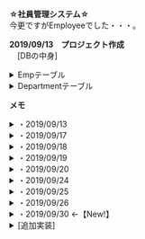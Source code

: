 **☆社員管理システム☆**  
今更ですがEmployeeでした・・・。

**2019/09/13　プロジェクト作成**  
　[DBの中身]  
<details>
<summary>Empテーブル</summary>
<div>

　　　emp_id →int 自動採番 主キー  
　　　emp_pass →nvarchar(Max) NN  
　　　emp_name →nvarchar(30) NN  
　　　gendere →int NN  
　　　address →nvarchar(60) NN  
　　　birthday →Date NN  
　　　role →nvarchar(20) NN  
　　　dept_id →int NN Departmentのdept_idと関連付け  
　　　enable →bit NN 初期値true  
</div>
</details>

<details>
<summary>Departmentテーブル</summary>
<div>

　　　dept_id →int 自動採番 主キー  
　　　dept_name →nvarchar(15) NN  
</div>
</details>  


**メモ**  
<details>
<summary>・2019/09/13</summary>
<div>

indexページから一覧表示への画面遷移完了。  
ログイン処理はまだ実装していないので、ログインは素通り。  
</div>
</details>  


<details>
<summary>・2019/09/17</summary>
<div>

EmpMapper作成、Emp.javaにdeptIdのフィールド追加、countメソッド不要そうなので削除しました。  
↓権限(role)の表示はService内で変更でき、性別(gender)の変換方法がいくつか思い当たりましたが正解がわかりません。  
**◇疑問◇**  
要件定義ではgenderの値はint型で扱っており、Vで表示させる時は"男性""女性"として表示させる。  
<details>
<summary>考えた方法</summary>
<div>

方法1：V側のif文処理でgenderの値に応じて表示を変更する。  
方法2：EmpクラスにString型のフィールドを追加し、Serviceでif文処理で変更した値を格納する。  
方法3：genderテーブルを追加し、内部結合させて性別名を取得する。  
方法4：そもそもDBを変更して"男性""女性"で登録する。
</div>
</details>
一応現状は方法2を使って性別名で表記できてます。  

↓↓↓  
◇解決◇(2019/09/18)  
対応した文字列へ変換するConversionクラスを作成。  
Controllerで@AutowiredでBean化し、Vで呼び出す。  
◆改善◆  
Conversionクラスでif文を使っていた処理をMapを使用した処理へ変更。  
処理の中身だけ変更し、呼び出し方は現状では変更してません。  

社員名検索、部署名検索実装。  
社員名検索時未入力だと全件表示させてます。  
→現状Controller内でif分岐させています。  
</div>
</details>  


<details>
<summary>・2019/09/18</summary>
<div>

新規登録処理を作成。  
登録処理時にbirthdayがutil型で変な値になっているためsqlに入らずエラーが起きる。  
前回の作成物ではDTOの日付はutilで動いていたので、データバインドやバリデーション等で対処出来るはず。  
→一応解決済み。(2019/09/19)  
　checkからcompleteに遷移する時にエラーが出る為、checkからControllerに送る<input type="hidden">のvalueをフォーマットして送信した所登録されました。  
DBの値も正しい形式で登録されてます。  
</div>
</details>  


<details>
<summary>・2019/09/19</summary>
<div>

削除処理を作成。URLにCtrlと付いているのがイケてなく感じたので、名前を変更。  
**疑問メモ**  
htmlのラジオボタンやプルダウン形式のフォームに関して、更新の初期画面等で初期値をDBに登録されている値にしたい場合、if文でchecked等を各パターンで作成すれば出来るがifを使わないで処理できるかどうか模索中。  
→jQueryで出来そう・・・？  
↓   
→jQueryで出来ました！  
　jsファイルを読み込む場所をheadタグ内にすると反映されない為、ページ最下部に記述してます。(2019/09/20)  
</div>
</details>  


<details>
<summary>・2019/09/20</summary>
<div>

更新処理作成。  
確認画面から入力フォームに戻った際に生年月日の初期値が表示されない不具合を修正。  
新規登録、更新処理での入力チェック実装。エラーメッセージは入力項目毎に個別で出力させています。  
</div>
</details>  


<details>
<summary>・2019/09/24</summary>
<div>

ログイン、ログアウト処理実装。  
ログアウトが現状Getで処理してるのでPost処理へ変更予定。  
→Post処理で作成。レイアウトをCSSで修正。  
ログイン処理はセッション関係がこれからです。  
入力フォームにて部署名が送信された値で初期選択されていなかった不具合を修正。  
エラーページ作成。  
ログイン中のempIdはControllerで取得出来たので。もう少し試行錯誤。  
</div>
</details>


<details>
<summary>・2019/09/25</summary>
<div>

ログインの次の処理でIdとNameをセッションに格納、各メソッドでmodelにセットしてhtmlに渡すというちょっと強引な方法ですが動作は確認出来てます。  
更新時、呼び出したIDとログイン中のIDを比較して同じ値であればsessionの中身も更新するようにしてます。  
併せて、ヘッダー部のempNameを押下すると更新画面に進めるようにしました。  
権限によって遷移できるページ、表示させる内容を変更しました。  
新規登録：管理者のみ  
更新時の権限の変更：管理者のみ  
一覧表示：一般権限は一部制限あり  

パスワード再設定ページ作成着手。  
indexから遷移してempIdとempNameの２つで参照して、該当データがあれば新しいパスワードへ更新する機能。  
入力画面から確認画面への遷移は一旦出来ました。一致するデータがない場合に入力ページに戻す処理をしてますが、!= nullでは上手く動かないかも？（ページ遷移は期待通りだが作成したエラーメッセージが表示されていない）  
ひとまず正常処理で最後まで進めるように作成してみます。  

</div>
</details>


<details>
<summary>・2019/09/26</summary>
<div>

パスワード再設定機能を作成。  
再設定入力フォームで入力チェックを実装しましたが、エラーが出てわけわからない事になってます。  

<details>
<summary>わけわからん詳細</summary>
<div>

バリデーションとエラーメッセージを実装し、動作確認  
↓  
①IllegalStateException: Neither BindingResult nor plain target object for bean name 'PasswordResetForm' available as request attribute  
上記エラー発生。(th:objectの値を大文字から始めてた。)  
↓  
再度動作確認。  
エラーメッセージが日本語と英語が重なって表示される。  
↓  
Insertの時はちゃんと動作してるか確認。  
↓  
②org.springframework.expression.spel.SpelEvaluationException: EL1007E: Property or field 'empId' cannot be found on null  
最初に実装した時は動いていたはずなのに上記エラーが発生。  
↓  
PasswordResetFormの中のempIdフィールドを消してみたり、その他消したり戻したりをやって結局変更する前の形に戻したところ、パスワード再設定フォームは入力チェックの動作確認ができた。  
↓  
登録時の入力チェックを確認するとやはり②のエラーが発生する。  
  
  
登録時はempIdの値は全く触らないのに何故empId云々のエラーが出るのかよくわかりません。  
もしかしたらsessionが悪さをしてる可能性が・・・？  
・header部の社員名を押すとログイン中のアカウントの更新フォームに遷移する仕様  
・更新フォームは初期値を表示させる為にempIdを使っている。  
・その為にheader部のformにempIdの名前でsessionEmpIdを設定している。  
・登録更新の入力チェックを実装した後にセッション関係の実装を行った。  
しかし、更新時のチェックは動作しているし新規登録時はControllerでもRegistFormでもempIdには触らないので、結局理由はわからない・・・。

</div>
</details>

</div>
</details>


<details>
<summary>・2019/09/30 ←【New!】</summary>
<div>

バリデーションのエラーメッセージの部分を最適化。  

セッションについて教えていただいたサイト等で調べて、@Sessionや@Component等  
試してみましたがどうすれば動作するのかいまいちわかりませんでした・・・。  

ですが、前回出ていたエラーが解決しました。  
insertの時が出来なくて、殆ど同じような内容のupdateが機能しているので  
ソースコードをよく見ながら処理の流れを追ってみると、insertの時は入力チェックの  
if(bindingResult.hasErrors()) {  
return ～～;  
}  
で分岐した後で、sessionEmpIdをmodelに入れてた事が原因でした。  
if文の中には記述してなかったので、入力エラーの時はmodelにsessionEmpIdが  
格納されないままページ遷移した結果、遷移先でsessionEmpIdを表示しようとしても  
その値がないからエラーが発生し、updateの時はif文より前にsessionEmpIdを格納していたので  
エラーが起きなかったようです。  

ただこれも適切にセッション管理が出来ていれば起きなかった問題な気がします・・・。

</div>
</details>


<details>
<summary>[追加実装]</summary>
<div>

・検索結果の件数を表示。  
・検索結果0件だった場合の表示。  
・検索内容も併せて表示。  
・よくあるパスワード再設定機能  
</div>
</details>

